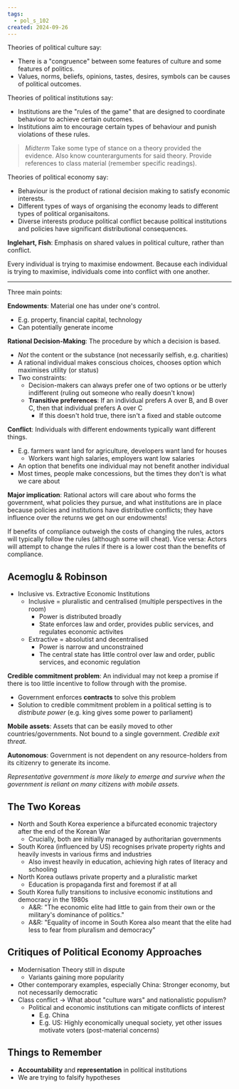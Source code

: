 ```yaml
---
tags:
  - pol_s_102
created: 2024-09-26
---
```


Theories of political culture say:
- There is a "congruence" between some features of culture and some features of politics.
- Values, norms, beliefs, opinions, tastes, desires, symbols can be causes of political outcomes.

Theories of political institutions say:
- Institutions are the "rules of the game" that are designed to coordinate behaviour to achieve certain outcomes.
- Institutions aim to encourage certain types of behaviour and punish violations of these rules.

> *Midterm*
> Take some type of stance on a theory provided the evidence.
> Also know counterarguments for said theory.
> Provide references to class material (remember specific readings).

Theories of political economy say:
- Behaviour is the product of rational decision making to satisfy economic interests.
- Different types of ways of organising the economy leads to different types of political organisaitons.
- Diverse interests produce political conflict because political institutions and policies have significant distributional consequences.

**Inglehart, Fish**: Emphasis on shared values in political culture, rather than conflict.

Every individual is trying to maximise endowment.
Because each individual is trying to maximise, individuals come into conflict with one another.

---

Three main points:

**Endowments**: Material one has under one's control.
- E.g. property, financial capital, technology
- Can potentially generate income

**Rational Decision-Making**: The procedure by which a decision is based.
- *Not* the content or the substance (not necessarily selfish, e.g. charities)
- A rational individual makes conscious choices, chooses option which maximises utility (or status)
- Two constraints:
  - Decision-makers can always prefer one of two options or be utterly indifferent (ruling out someone who really doesn't know)
  - **Transitive preferences**: If an individual prefers A over B, and B over C, then that individual prefers A over C
    - If this doesn't hold true, there isn't a fixed and stable outcome

**Conflict**: Individuals with different endowments typically want different things.
- E.g. farmers want land for agriculture, developers want land for houses
  - Workers want high salaries, employers want low salaries
- An option that benefits one individual may not benefit another individual
- Most times, people make concessions, but the times they don't is what we care about

**Major implication**: Rational actors will care about who forms the government, what policies they pursue, and what institutions are in place because policies and institutions have distributive conflicts; they have influence over the returns we get on our endowments!

If benefits of compliance outweigh the costs of changing the rules, actors will typically follow the rules (although some will cheat).
Vice versa: Actors will attempt to change the rules if there is a lower cost than the benefits of compliance.

## Acemoglu & Robinson
- Inclusive vs. Extractive Economic Institutions
  - Inclusive = pluralistic and centralised (multiple perspectives in the room)
    - Power is distributed broadly
    - State enforces law and order, provides public services, and regulates economic activites
  - Extractive = absolutist and decentralised
    - Power is narrow and unconstrained
    - The central state has little control over law and order, public services, and economic regulation

**Credible commitment problem**: An individual may not keep a promise if there is too little incentive to follow through with the promise.
- Government enforces **contracts** to solve this problem
- Solution to credible commitment problem in a political setting is to *distribute power* (e.g. king gives some power to parliament)

**Mobile assets**: Assets that can be easily moved to other countries/governments. Not bound to a single government. *Credible exit threat.*

**Autonomous**: Government is not dependent on any resource-holders from its citizenry to generate its income.

*Representative government is more likely to emerge and survive when the government is reliant on many citizens with mobile assets.*

## The Two Koreas

- North and South Korea experience a bifurcated economic trajectory after the end of the Korean War
  - Crucially, both are initially managed by authoritarian governments
- South Korea (influenced by US) recognises private property rights and heavily invests in various firms and industries
  - Also invest heavily in education, achieving high rates of literacy and schooling
- North Korea outlaws private property and a pluralistic market
  - Education is propaganda first and foremost if at all
- South Korea fully transitions to inclusive economic institutions and democracy in the 1980s
  - A&R: "The economic elite had little to gain from their own or the military's dominance of politics."
  - A&R: "Equality of income in South Korea also meant that the elite had less to fear from pluralism and democracy"

## Critiques of Political Economy Approaches

- Modernisation Theory still in dispute
  - Variants gaining more popularity
- Other contemporary examples, especially China: Stronger economy, but not necessarily democratic
- Class conflict -> What about "culture wars" and nationalistic populism?
  - Political and economic institutions can mitigate conflicts of interest
    - E.g. China
    - E.g. US: Highly economically unequal society, yet other issues motivate voters (post-material concerns)
    
## Things to Remember

- **Accountability** and **representation** in political institutions
- We are trying to falsify hypotheses
